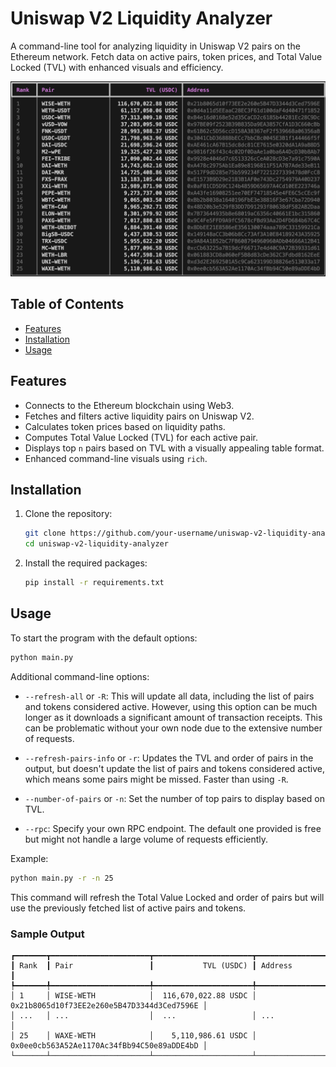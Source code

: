 # Uniswap V2 Liquidity Analyzer

A command-line tool for analyzing liquidity in Uniswap V2 pairs on the Ethereum network. Fetch data on active pairs, token prices, and Total Value Locked (TVL) with enhanced visuals and efficiency.

![Sample Output Table](sample-output.png)

## Table of Contents

- [Features](#features)
- [Installation](#installation)
- [Usage](#usage)

## Features

- Connects to the Ethereum blockchain using Web3.
- Fetches and filters active liquidity pairs on Uniswap V2.
- Calculates token prices based on liquidity paths.
- Computes Total Value Locked (TVL) for each active pair.
- Displays top `n` pairs based on TVL with a visually appealing table format.
- Enhanced command-line visuals using `rich`.

## Installation

1. Clone the repository:
   ```bash
   git clone https://github.com/your-username/uniswap-v2-liquidity-analyzer.git
   cd uniswap-v2-liquidity-analyzer
   ```

2. Install the required packages:
   ```bash
   pip install -r requirements.txt
   ```

## Usage

To start the program with the default options:
```bash
python main.py
```

Additional command-line options:

- `--refresh-all` or `-R`: This will update all data, including the list of pairs and tokens considered active. However, using this option can be much longer as it downloads a significant amount of transaction receipts. This can be problematic without your own node due to the extensive number of requests.
  
- `--refresh-pairs-info` or `-r`: Updates the TVL and order of pairs in the output, but doesn't update the list of pairs and tokens considered active, which means some pairs might be missed. Faster than using `-R`.

- `--number-of-pairs` or `-n`: Set the number of top pairs to display based on TVL.

- `--rpc`: Specify your own RPC endpoint. The default one provided is free but might not handle a large volume of requests efficiently.

Example:
```bash
python main.py -r -n 25
```
This command will refresh the Total Value Locked and order of pairs but will use the previously fetched list of active pairs and tokens.

### Sample Output

```
┏━━━━━━━┳━━━━━━━━━━━━━━━━━━━━━━┳━━━━━━━━━━━━━━━━━━━━━━┳━━━━━━━━━━━━━━━━━━━━━━━━━━━━━━━━━━━━━━━━━━━━┓
┃ Rank  ┃ Pair                 ┃           TVL (USDC) ┃ Address                                    ┃
┡━━━━━━━╇━━━━━━━━━━━━━━━━━━━━━━╇━━━━━━━━━━━━━━━━━━━━━━╇━━━━━━━━━━━━━━━━━━━━━━━━━━━━━━━━━━━━━━━━━━━━┩
│ 1     │ WISE-WETH            │  116,670,022.88 USDC │ 0x21b8065d10f73EE2e260e5B47D3344d3Ced7596E │
│ ...   │ ...                  │  ...                 │ ...                                        │
│ 25    │ WAXE-WETH            │    5,110,986.61 USDC │ 0x0ee0cb563A52Ae1170Ac34fBb94C50e89aDDE4bD │
└───────┴──────────────────────┴──────────────────────┴────────────────────────────────────────────┘
```